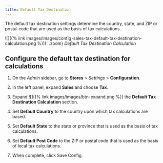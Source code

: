 ```yaml
---
title: Default Tax Destination
---
```


The default tax destination settings determine the country, state, and ZIP or postal code that are used as the basis of tax calculations.

![]({% link images/images/config-sales-tax-default-tax-destination-calculation.png %}){: .zoom}
_Default Tax Destination Calculation_

## Configure the default tax destination for calculations

1. On the _Admin_ sidebar, go to **Stores** > _Settings_ > **Configuration**.

1. In the left panel, expand **Sales** and choose **Tax**.

1. Expand ![]({% link images/images/btn-expand.png %}) the **Default Tax Destination Calculation** section.

1. Set **Default Country** to the country upon which tax calculations are based.

1. Set **Default State** to the state or province that is used as the basis of tax calculations.

1. Set **Default Post Code** to the ZIP or postal code that is used as the basis of local tax calculations.

1. When complete, click <span class="btn">Save Config</span>.
